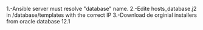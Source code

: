 1.-Ansible server must resolve "database" name.
2.-Edite hosts_database.j2 in /database/templates with the correct IP
3.-Download de orginial installers from oracle database 12.1
